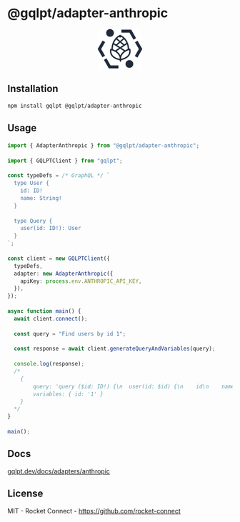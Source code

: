 # @gqlpt/adapter-anthropic

<div align="center" style="text-align: center;">
<img src="https://github.com/rocket-connect/gqlpt/raw/main/apps/docs/static/img/logo.svg" width="20%" alt="GQLPT">
</div>

## Installation

```bash
npm install gqlpt @gqlpt/adapter-anthropic
```

## Usage

```ts
import { AdapterAnthropic } from "@gqlpt/adapter-anthropic";

import { GQLPTClient } from "gqlpt";

const typeDefs = /* GraphQL */ `
  type User {
    id: ID!
    name: String!
  }

  type Query {
    user(id: ID!): User
  }
`;

const client = new GQLPTClient({
  typeDefs,
  adapter: new AdapterAnthropic({
    apiKey: process.env.ANTHROPIC_API_KEY,
  }),
});

async function main() {
  await client.connect();

  const query = "Find users by id 1";

  const response = await client.generateQueryAndVariables(query);

  console.log(response);
  /*
    {
        query: 'query ($id: ID!) {\n  user(id: $id) {\n    id\n    name\n  }\n}',
        variables: { id: '1' }
    }
  */
}

main();
```

## Docs

[gqlpt.dev/docs/adapters/anthropic](https://www.gqlpt.dev/docs/adapters/anthropic)

## License

MIT - Rocket Connect - https://github.com/rocket-connect
